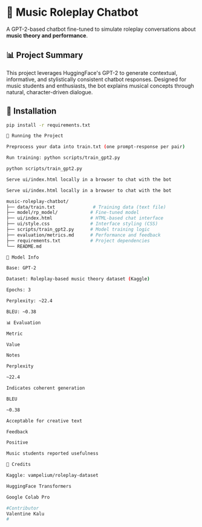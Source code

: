 
# 🎵 Music Roleplay Chatbot

A GPT-2-based chatbot fine-tuned to simulate roleplay conversations about **music theory and performance**.

## 📊 Project Summary
This project leverages HuggingFace's GPT-2 to generate contextual, informative, and stylistically consistent chatbot responses. Designed for music students and enthusiasts, the bot explains musical concepts through natural, character-driven dialogue.

## 🔧 Installation
```bash
pip install -r requirements.txt

🚀 Running the Project

Preprocess your data into train.txt (one prompt-response per pair)

Run training: python scripts/train_gpt2.py

python scripts/train_gpt2.py

Serve ui/index.html locally in a browser to chat with the bot

Serve ui/index.html locally in a browser to chat with the bot

music-roleplay-chatbot/
├── data/train.txt              # Training data (text file)
├── model/rp_model/            # Fine-tuned model
├── ui/index.html              # HTML-based chat interface
├── ui/style.css               # Interface styling (CSS)
├── scripts/train_gpt2.py      # Model training logic
├── evaluation/metrics.md      # Performance and feedback
├── requirements.txt           # Project dependencies
└── README.md

🔬 Model Info

Base: GPT-2

Dataset: Roleplay-based music theory dataset (Kaggle)

Epochs: 3

Perplexity: ~22.4

BLEU: ~0.38

📊 Evaluation

Metric

Value

Notes

Perplexity

~22.4

Indicates coherent generation

BLEU

~0.38

Acceptable for creative text

Feedback

Positive

Music students reported usefulness

🤝 Credits

Kaggle: vampelium/roleplay-dataset

HuggingFace Transformers

Google Colab Pro

#Contributor 
Valentine Kalu
#
